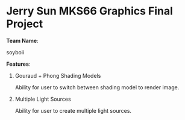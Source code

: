 # Jerry Sun MKS66 Graphics Final Project

<b>Team Name</b>: 
<p>soyboii</p>

<b>Features</b>:
<ol>
	<li>Gouraud + Phong Shading Models
		<br><p>Ability for user to switch between shading model to render image.</p>
	<li>Multiple Light Sources
		<br><p>Ability for user to create multiple light sources.</p>